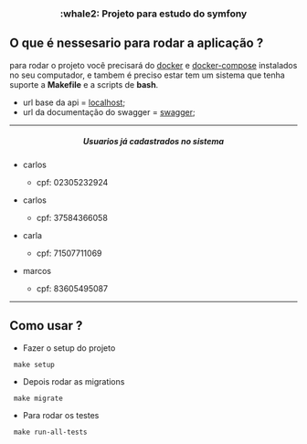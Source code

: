 
<h3 align="center">
  :whale2: Projeto para estudo do symfony
</h3>

## O que é nessesario para rodar a aplicação ?

para rodar o projeto você precisará do [docker](https://www.docker.com) e [docker-compose](https://docs.docker.com/compose/) instalados no seu computador, e tambem é preciso estar tem um sistema que tenha suporte a <strong>Makefile</strong> e a scripts de <strong>bash</strong>.

- url base da api = [localhost](http://localhost:8000/);
- url da documentação do swagger = [swagger](http://localhost:8000/swagger/);

---
<h5 align="center">
  Usuarios já cadastrados no sistema
</h5>

 - carlos
    - cpf: 02305232924

 - carlos
    - cpf: 37584366058

 - carla
    - cpf: 71507711069

 - marcos
    - cpf: 83605495087

---

## Como usar ?

- Fazer o setup do projeto
```
 make setup
```

- Depois rodar as migrations
```
 make migrate
```

- Para rodar os testes
```
 make run-all-tests
```
